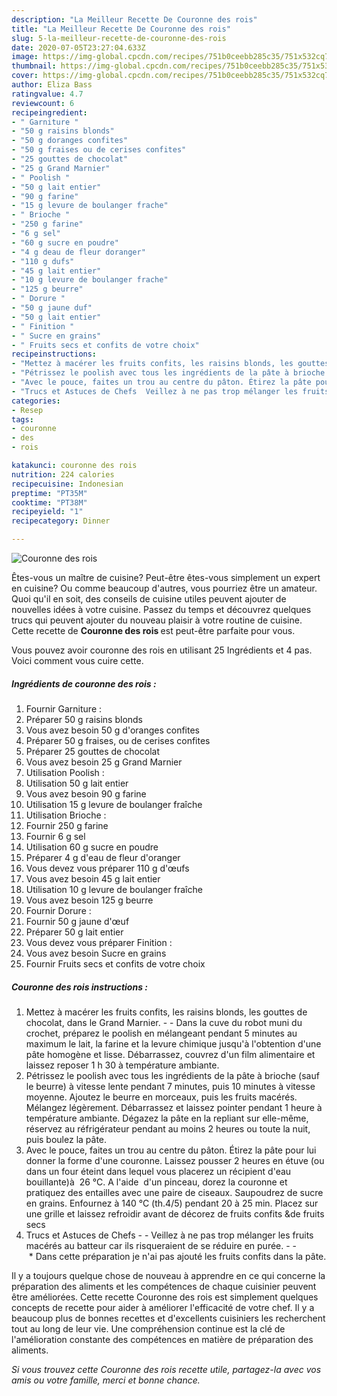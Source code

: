 ```yaml
---
description: "La Meilleur Recette De Couronne des rois"
title: "La Meilleur Recette De Couronne des rois"
slug: 5-la-meilleur-recette-de-couronne-des-rois
date: 2020-07-05T23:27:04.633Z
image: https://img-global.cpcdn.com/recipes/751b0ceebb285c35/751x532cq70/couronne-des-rois-photo-principale-de-la-recette.jpg
thumbnail: https://img-global.cpcdn.com/recipes/751b0ceebb285c35/751x532cq70/couronne-des-rois-photo-principale-de-la-recette.jpg
cover: https://img-global.cpcdn.com/recipes/751b0ceebb285c35/751x532cq70/couronne-des-rois-photo-principale-de-la-recette.jpg
author: Eliza Bass
ratingvalue: 4.7
reviewcount: 6
recipeingredient:
- " Garniture "
- "50 g raisins blonds"
- "50 g doranges confites"
- "50 g fraises ou de cerises confites"
- "25 gouttes de chocolat"
- "25 g Grand Marnier"
- " Poolish "
- "50 g lait entier"
- "90 g farine"
- "15 g levure de boulanger frache"
- " Brioche "
- "250 g farine"
- "6 g sel"
- "60 g sucre en poudre"
- "4 g deau de fleur doranger"
- "110 g dufs"
- "45 g lait entier"
- "10 g levure de boulanger frache"
- "125 g beurre"
- " Dorure "
- "50 g jaune duf"
- "50 g lait entier"
- " Finition "
- " Sucre en grains"
- " Fruits secs et confits de votre choix"
recipeinstructions:
- "Mettez à macérer les fruits confits, les raisins blonds, les gouttes de chocolat, dans le Grand Marnier.  Dans la cuve du robot muni du crochet, préparez le poolish en mélangeant pendant 5 minutes au maximum le lait, la farine et la levure chimique jusqu&#39;à l&#39;obtention d&#39;une pâte homogène et lisse. Débarrassez, couvrez d&#39;un film alimentaire et laissez reposer 1 h 30 à température ambiante."
- "Pétrissez le poolish avec tous les ingrédients de la pâte à brioche (sauf le beurre) à vitesse lente pendant 7 minutes, puis 10 minutes à vitesse moyenne. Ajoutez le beurre en morceaux, puis les fruits macérés. Mélangez légèrement. Débarrassez et laissez pointer pendant 1 heure à température ambiante. Dégazez la pâte en la repliant sur elle-même, réservez au réfrigérateur pendant au moins 2 heures ou toute la nuit, puis boulez la pâte."
- "Avec le pouce, faites un trou au centre du pâton. Étirez la pâte pour lui donner la forme d&#39;une couronne. Laissez pousser 2 heures en étuve (ou dans un four éteint dans lequel vous placerez un récipient d&#39;eau bouillante)à  26 °C. A l&#39;aide  d&#39;un pinceau, dorez la couronne et pratiquez des entailles avec une paire de ciseaux. Saupoudrez de sucre en grains. Enfournez à 140 °C (th.4/5) pendant 20 à 25 min. Placez sur une grille et laissez refroidir avant de décorez de fruits confits &amp;de fruits secs"
- "Trucs et Astuces de Chefs  Veillez à ne pas trop mélanger les fruits macérés au batteur car ils risqueraient de se réduire en purée.   * Dans cette préparation je n&#39;ai pas ajouté les fruits confits dans la pâte."
categories:
- Resep
tags:
- couronne
- des
- rois

katakunci: couronne des rois 
nutrition: 224 calories
recipecuisine: Indonesian
preptime: "PT35M"
cooktime: "PT38M"
recipeyield: "1"
recipecategory: Dinner

---
```



![Couronne des rois](https://img-global.cpcdn.com/recipes/751b0ceebb285c35/751x532cq70/couronne-des-rois-photo-principale-de-la-recette.jpg)

Êtes-vous un maître de cuisine? Peut-être êtes-vous simplement un expert en cuisine? Ou comme beaucoup d'autres, vous pourriez être un amateur. Quoi qu'il en soit, des conseils de cuisine utiles peuvent ajouter de nouvelles idées à votre cuisine. Passez du temps et découvrez quelques trucs qui peuvent ajouter du nouveau plaisir à votre routine de cuisine. Cette recette de <strong> Couronne des rois </strong> est peut-être parfaite pour vous.

<!--inarticleads1-->

Vous pouvez avoir couronne des rois en utilisant 25 Ingrédients et 4 pas. Voici comment vous cuire cette.

##### Ingrédients de couronne des rois :

1. Fournir  Garniture :
1. Préparer 50 g raisins blonds
1. Vous avez besoin 50 g d&#39;oranges confites
1. Préparer 50 g fraises, ou de cerises confites
1. Préparer 25 gouttes de chocolat
1. Vous avez besoin 25 g Grand Marnier
1. Utilisation  Poolish :
1. Utilisation 50 g lait entier
1. Vous avez besoin 90 g farine
1. Utilisation 15 g levure de boulanger fraîche
1. Utilisation  Brioche :
1. Fournir 250 g farine
1. Fournir 6 g sel
1. Utilisation 60 g sucre en poudre
1. Préparer 4 g d&#39;eau de fleur d&#39;oranger
1. Vous devez vous préparer 110 g d&#39;œufs
1. Vous avez besoin 45 g lait entier
1. Utilisation 10 g levure de boulanger fraîche
1. Vous avez besoin 125 g beurre
1. Fournir  Dorure :
1. Fournir 50 g jaune d&#39;œuf
1. Préparer 50 g lait entier
1. Vous devez vous préparer  Finition :
1. Vous avez besoin  Sucre en grains
1. Fournir  Fruits secs et confits de votre choix




<!--inarticleads2-->

##### Couronne des rois instructions :

1. Mettez à macérer les fruits confits, les raisins blonds, les gouttes de chocolat, dans le Grand Marnier. -  - Dans la cuve du robot muni du crochet, préparez le poolish en mélangeant pendant 5 minutes au maximum le lait, la farine et la levure chimique jusqu&#39;à l&#39;obtention d&#39;une pâte homogène et lisse. Débarrassez, couvrez d&#39;un film alimentaire et laissez reposer 1 h 30 à température ambiante.
1. Pétrissez le poolish avec tous les ingrédients de la pâte à brioche (sauf le beurre) à vitesse lente pendant 7 minutes, puis 10 minutes à vitesse moyenne. Ajoutez le beurre en morceaux, puis les fruits macérés. Mélangez légèrement. Débarrassez et laissez pointer pendant 1 heure à température ambiante. Dégazez la pâte en la repliant sur elle-même, réservez au réfrigérateur pendant au moins 2 heures ou toute la nuit, puis boulez la pâte.
1. Avec le pouce, faites un trou au centre du pâton. Étirez la pâte pour lui donner la forme d&#39;une couronne. Laissez pousser 2 heures en étuve (ou dans un four éteint dans lequel vous placerez un récipient d&#39;eau bouillante)à  26 °C. A l&#39;aide  d&#39;un pinceau, dorez la couronne et pratiquez des entailles avec une paire de ciseaux. Saupoudrez de sucre en grains. Enfournez à 140 °C (th.4/5) pendant 20 à 25 min. Placez sur une grille et laissez refroidir avant de décorez de fruits confits &amp;de fruits secs
1. Trucs et Astuces de Chefs -  - Veillez à ne pas trop mélanger les fruits macérés au batteur car ils risqueraient de se réduire en purée. -  -  * Dans cette préparation je n&#39;ai pas ajouté les fruits confits dans la pâte.




<!--inarticleads1-->

<p>
Il y a toujours quelque chose de nouveau à apprendre en ce qui concerne la préparation des aliments et les compétences de chaque cuisinier peuvent être améliorées. Cette recette Couronne des rois est simplement quelques concepts de recette pour aider à améliorer l'efficacité de votre chef. Il y a beaucoup plus de bonnes recettes et d'excellents cuisiniers les recherchent tout au long de leur vie. Une compréhension continue est la clé de l'amélioration constante des compétences en matière de préparation des aliments.
</p>

<p>
<i>Si vous trouvez cette Couronne des rois recette utile, partagez-la avec vos amis ou votre famille, merci et bonne chance.</i>
</p>
